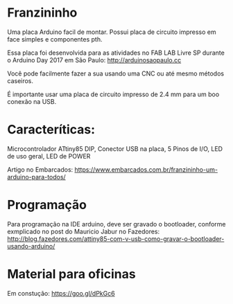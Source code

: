 # Franzininho


Uma placa Arduino facil de montar. Possui placa de circuito impresso em face simples e componentes pth. 

Essa placa foi desenvolvida para as atividades no FAB LAB Livre SP durante o Arduino Day 2017 em São Paulo: http://arduinosaopaulo.cc


Você pode facilmente fazer a sua usando uma CNC ou até mesmo métodos caseiros.

É importante usar uma placa de circuito impresso de 2.4 mm para um boo conexão na USB.


# Caracteríticas:

Microcontrolador ATtiny85 DIP, Conector USB na placa, 5 Pinos de I/O, LED de uso geral, LED de POWER

Artigo no Embarcados: https://www.embarcados.com.br/franzininho-um-arduino-para-todos/


# Programação


Para programação na IDE arduino, deve ser gravado o bootloader, conforme exmplicado no post do Mauricio Jabur no Fazedores: http://blog.fazedores.com/attiny85-com-v-usb-como-gravar-o-bootloader-usando-arduino/


# Material para oficinas

Em constução: https://goo.gl/dPkGc6








